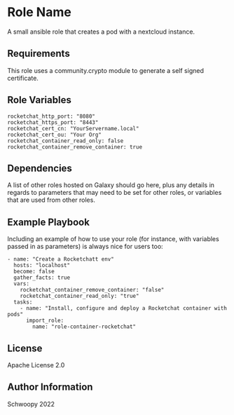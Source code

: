 Role Name
=========

A small ansible role that creates a pod with a nextcloud instance.

Requirements
------------

This role uses a community.crypto module to generate a self signed certificate.

Role Variables
--------------

    rocketchat_http_port: "8080"
    rocketchat_https_port: "8443"
    rocketchat_cert_cn: "YourServername.local"
    rocketchat_cert_ou: "Your Org"
    rocketchat_container_read_only: false
    rocketchat_container_remove_container: true

Dependencies
------------

A list of other roles hosted on Galaxy should go here, plus any details in regards to parameters that may need to be set for other roles, or variables that are used from other roles.

Example Playbook
----------------

Including an example of how to use your role (for instance, with variables passed in as parameters) is always nice for users too:

    - name: "Create a Rocketchatt env"
      hosts: "localhost"
      become: false
      gather_facts: true
      vars:
        rocketchat_container_remove_container: "false"
        rocketchat_container_read_only: "true"
      tasks:
        - name: "Install, configure and deploy a Rocketchat container with pods"
          import_role:
            name: "role-container-rocketchat"


License
-------

Apache License 2.0

Author Information
------------------

Schwoopy 2022
